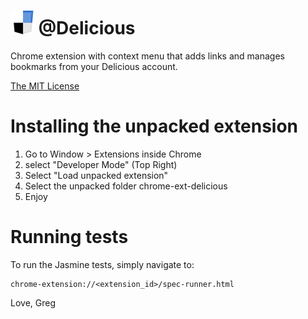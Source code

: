 ![icon](assets/images/icon.png) @Delicious
====================
Chrome extension with context menu that adds links and manages bookmarks from your Delicious account.

[The MIT License](http://opensource.org/licenses/MIT)

Installing the unpacked extension
====================
1. Go to Window > Extensions inside Chrome
2. select "Developer Mode" (Top Right)
3. Select "Load unpacked extension"
4. Select the unpacked folder chrome-ext-delicious
5. Enjoy

Running tests
====================
To run the Jasmine tests, simply navigate to:
    
    chrome-extension://<extension_id>/spec-runner.html

Love,
Greg